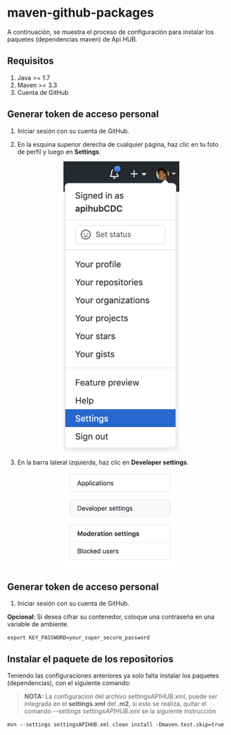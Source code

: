 # maven-github-packages

A continuación, se muestra el proceso de configuración para instalar los paquetes (dependencias maven) de Api HUB.

## Requisitos

1. Java >= 1.7
2. Maven >= 3.3
3. Cuenta de GitHub

## Generar token de acceso personal

 1. Iniciar sesión con su cuenta de GitHub.

 2. En la esquina superior derecha de cualquier página, haz clic en tu foto de perfil y luego en **Settings**.
    <p align="center">
        <img src="https://github.com/APIHub-CdC/imagenes-cdc/blob/master/maven/01_Settings.png" width="268">
    </p>
 
 3. En la barra lateral izquierda, haz clic en **Developer settings**.
 
    <p align="center">
        <img src="https://github.com/APIHub-CdC/imagenes-cdc/blob/master/maven/02_Developer_Settings.png" width="268">
    </p>
    
## Generar token de acceso personal

 1. Iniciar sesión con su cuenta de GitHub.

**Opcional**: Si desea cifrar su contenedor, coloque una contraseña en una variable de ambiente.

```shell
export KEY_PASSWORD=your_super_secure_password
```

## Instalar el paquete de los repositorios

Teniendo las configuraciones anteriores ya solo falta instalar los paquetes (dependencias), con el siguiente comando:

> **NOTA:** La configuracion del archivo settingsAPIHUB.xml, puede ser integrada en el **settings.xml** del **.m2**, si esto se realiza, quitar el comando *--settings settingsAPIHUB.xml* se la siguiente instrucción

```shell
mvn --settings settingsAPIHUB.xml clean install -Dmaven.test.skip=true
```
